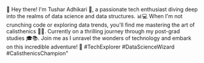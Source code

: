 👋 Hey there! I'm Tushar Adhikari 🌟, a passionate tech enthusiast diving deep into the realms of data science and data structures. 📊💻 When I'm not crunching code or exploring data trends, you'll find me mastering the art of calisthenics 🤸‍♂️. Currently on a thrilling journey through my post-grad studies 🎓📚. Join me as I unravel the wonders of technology and embark on this incredible adventure! 🚀 #TechExplorer #DataScienceWizard #CalisthenicsChampion"

